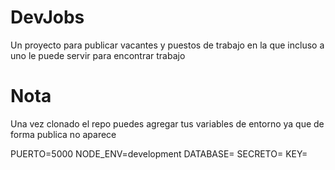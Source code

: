 
# DevJobs
Un proyecto para publicar vacantes y puestos de trabajo en la que incluso a uno le puede servir para encontrar trabajo

# Nota
Una vez clonado el repo puedes agregar tus variables de entorno ya que de forma publica no aparece

PUERTO=5000
NODE_ENV=development
DATABASE=
SECRETO=
KEY=